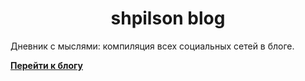 
<h1 align="center">
  shpilson blog
</h1>

<p align="center">
</p>

Дневник с мыслями: компиляция всех социальных сетей в блоге.

[**Перейти к блогу**](https://shpilson.com/)